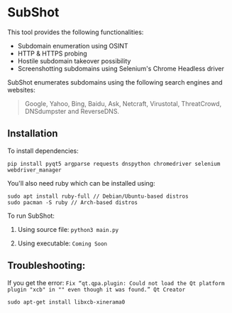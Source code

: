 # SubShot

This tool provides the following functionalities:
* Subdomain enumeration using OSINT
* HTTP & HTTPS probing
* Hostile subdomain takeover possibility
* Screenshotting subdomains using Selenium's Chrome Headless driver

SubShot enumerates subdomains using the following search engines and websites: 
> Google, Yahoo, Bing, Baidu, Ask, Netcraft, Virustotal, ThreatCrowd, DNSdumpster and ReverseDNS.

## Installation

To install dependencies:

~~~
pip install pyqt5 argparse requests dnspython chromedriver selenium webdriver_manager
~~~

You'll also need ruby which can be installed using:

~~~
sudo apt install ruby-full // Debian/Ubuntu-based distros
sudo pacman -S ruby // Arch-based distros
~~~

To run SubShot:

1. Using source file: `python3 main.py`

2. Using executable: `Coming Soon`

## Troubleshooting:

If you get the error: `Fix “qt.qpa.plugin: Could not load the Qt platform plugin "xcb" in "" even though it was found.” Qt Creator`

~~~
sudo apt-get install libxcb-xinerama0
~~~
